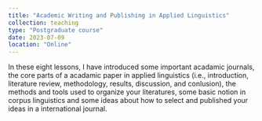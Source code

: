 ```yaml
---
title: "Academic Writing and Publishing in Applied Linguistics"
collection: teaching
type: "Postgraduate course"
date: 2023-07-09
location: "Online"
---
```


In these eight lessons, I have introduced some important acadamic journals, the core parts of a acadamic paper in applied linguistics (i.e., introduction, literature review, methodology, results, discussion, and conlusion), the methods and tools used to organize your literatures, some basic notion in corpus linguistics and some ideas about how to select and published your ideas in a international journal.

